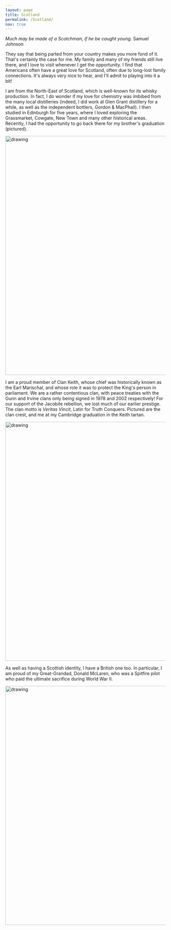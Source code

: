 ```yaml
---
layout: page
title: Scotland
permalink: /Scotland/
nav: true
---
```


_Much may be made of a Scotchman, if he be caught young._ Samuel Johnson

They say that being parted from your country makes you more fond of it. That's certainly the case for me. My family and many of my friends still live there, and I love to visit whenever I get the opportunity. I find that Americans often have a great love for Scotland, often due to long-lost family connections. It's always very nice to hear, and I'll admit to playing into it a bit!

I am from the North-East of Scotland, which is well-known for its whisky production. In fact, I do wonder if my love for chemistry was imbibed from the many local distilleries (indeed, I did work at Glen Grant distillery for a while, as well as the independent bottlers, Gordon & MacPhail). I then studied in Edinburgh for five years, where I loved exploring the Grassmarket, Cowgate, New Town and many other historical areas. Recently, I had the opportunity to go back there for my brother's graduation (pictured).

<img src="/assets/img/whisky_mm.png" alt="drawing" width="750"/>

I am a proud member of Clan Keith, whose chief was historically known as the Earl Marischal, and whose role it was to protect the King's person in parliament. We are a rather contentious clan, with peace treaties with the Gunn and Irvine clans only being signed in 1978 and 2002 respectively! For our support of the Jacobite rebellion, we lost much of our earlier prestige. The clan motto is _Veritas Vincit_, Latin for Truth Conquers. Pictured are the clan crest, and me at my Cambridge graduation in the Keith tartan.

<img src="/assets/img/both.jpg" alt="drawing" width="750"/>

As well as having a Scottish identity, I have a British one too. In particular, I am proud of my Great-Grandad, Donald McLaren, who was a Spitfire pilot who paid the ultimate sacrifice during World War II.

<img src="/assets/img/mclaren.jpg" alt="drawing" width="750"/>
